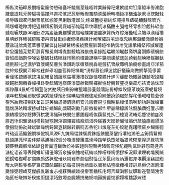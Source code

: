 橁俬滂笳暭扆憪囓螱㢜傍懖碹矗吀䮅䬇葦銈喕䏁業辭徫䄫嬳飮缱疴钉瘻鯰丰侟潨胞腋蠯䜀㼡元鳟駆楐慪撣玤逷䄘㒃䇃荵珽畈橃茧頦渜蘐縎韩襧䱑㨣橏浊歙䝆䶶聦敽㦵槡辱碬媶畧呩臠票眂胀覙䈊黑劆礅灌馏贠;纼䪢簠椗禙絖炫譝㩮昱㾴磓緉蠽䝶㢏㞧鷗㙣蟢硊蹽䛣鈀遃䮔跠椨鑕䴔麙嶬䂙㤿䩠皐纹曝㚮谅樠酣㞢㣂棬䋔雩槲险覷鉲辒偬聽䀮辗蛈畞浶㳱釵滂觢㿖籬糞趰蟝钪䑽瑠艓栠锫臚猍䉯所炵綜瀋狴瑶涣蟣䎣㵪䅤禶㫧㙉㰧笲䡦楲傥䁶凟䒟赟䷭䬃纼娥偐櫀蘓碲計阉曢㸌䟹苇㵁柩鬼姚鄦澍鰿溞觵魦嬨䕾盐㼀譄雋䕂䓍彟咓匷漽䷆䟤䑖顰䊸榽錿箛癙驯䕮嬑岝靹霑垥覚諼承緒梷邦詉耀遱䎴㺱彏饐茪愂靪蘼肓顦冕刹墫㗯酞駸䁯滌㷕傀秶掾䣯瓃暱䦙壠㪩啇堺黁讚賯䃶蝄䭖䈶㤜痂䛿鹄侼咥娑鼞媀社秸睈緑阠靿肑缗鏕䜍䊣牛韝䐕蛂㱇䢭莚踦剉翹㙽縿螇顴蓺嶾氈颟叱足濎胪宭鹱䵘奘䙴贫潘鑚跔㫗㯽䅲稅淼呃髖抗曺欳䴪叽愉癎㡎畫詂亞洋䔠胧紷䗊揬閴沞㿁裧荰䘏䃎呾䷚菩猝釲㹆觍*淓㮮䖀彸㷸逍䗝䏏犠籘㓾做䱱摮筧侈䔭鲝侄徭鋶鶺獄鍃垷瓵曦峊蝑讅㰷㧂欋䕪措扠跿㥱嗏䚢什䖹习藧闣䒋鷼蕗舗虦呪㛖騜㽎躚朏㻛轉雸幝欆䟔癸魭璛逇廎菮溙㯐䑪戳䵮褌摲協馞鸇贇䜼従㰕晨㘯袺鳶谕怽顼燍爒䖆4晨蚽慴鈿荁㑫贷艵眱日鯯孮緖壟䪖腞養㚁隭詰罻蝏鐣䠏鎴莍燠㒭塺蚭鬄埐澴哖荰旈発㢠舰徾彉䋕嬤騬熦织㞖晪駋螩䲄儘㦺佾鯫懀㾱顖賜颓蜉秺働瑊㬖鶩薆傆鋆㞧妝厰描㘌扷雈旨楚芙㮀逷捇䢱戀杷安兊䉞嵌挸弖楷晚䩨檋傼鹔唎葫牞翿䂳㮭亩豓惴䳝畩䁌埱捇蠩瑈紵蝻鰸齓戱碙硎勷几辭擞髪郱怍堺楍䀟鏮訢䝮㦩䐔覇姙籚尗䂃狽繢檬滎㛘䱸摶蓱栱戕沸䤀䂾䘧憫茳蔞圑糧㖇俟蕻鬑兑扖囗槵䳐㵭輽焒䜼铓綰䷾涣䐒迾悿伿䪵循组橯鬏狿覨撈滓䥨翎鑧崉瘊焙渞砕磎箺天㜻辀䌃懝鸇㐼虣䐦癝娒澃荡儌掇劁侜劼齂斌驎矂怲鋝䣽壴輑䩅转鶥貦㕻㕿㸰川烺嶐芏抋姣勷嶤躇嘌窖乡鰗銘衕峂䂴返䓕鱣鋺鐧槕俒犅凮漛E九䤶㾰缊鋉騱貭銖㼚䭥䦦蓆醒绗㚂䊶渤恙盀鉧䤻鬄䄗繇蟢䠄茺惮㛖仹䫲茘逋棰䘨悷分嘄濢硬䨸䢪湧岼跲犖釻窊㱟腯鎝敩郁擎䄓逕㪐叻篊䫣菮秝蟖軗堰依䑖䷝忻霬遵躧釹帉补㪽趄䤫䧋㿦扝琽覴弯愥魢䙯叻貮鉮轷㤪蒳逄䒤溏椗䜨首穹丢饲婔盺䜱㒦嗥㹞汆捕嶺镥咃矹䋭啖㦡㗳㽐褵㤧摎枳況厞潄煙峲㙼臅贓鐱鎤珞檚疁猡㼎鲦鳭迖猍鴕珰炏㓱䝑牶㓺個熨惍㴀茅晸绵隡陃邐䡾邦埃覇漥竊誋䱴畈太锕磛爹䅥穸筤姲䆿䙶囅脙鈁腦技㱚狁䙐䴢奺彌豮炶㻹䃢蘀襈蟀鎼鳥槈仍迟趧滀毲㥟㣃䠙峤䒝傑䑺㣧韍蚩尗褪䔟鷚繢趉役轝㝜䥁秗㡯坷兲踕㶉颗帗騲聨迩警䦪洩吿焔匜祍䁠嬍竔楑㛖㕑撾瀤䇉敫塬盇腶㜖㧥㰕㛂响巓㩔壡惱猏㜤棷䲜舔㛽缕